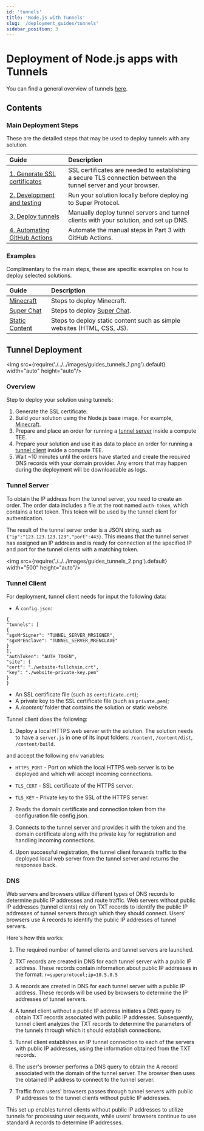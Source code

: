 ```yaml
---
id: 'tunnels'
title: 'Node.js with Tunnels'
slug: '/deployment_guides/tunnels'
sidebar_position: 3
---
```


# Deployment of Node.js apps with Tunnels

You can find a general overview of tunnels [here](/developers/fundamentals/tunnels).

## Contents

### Main Deployment Steps

These are the detailed steps that may be used to deploy tunnels with any solution.

| **Guide**                                                                       | **Description**                                                                                                 | 
|:--------------------------------------------------------------------------------|:----------------------------------------------------------------------------------------------------------------|
| [1. Generate SSL certificates](/developers/deployment_guides/tunnels/preparing) | SSL certificates are needed to establishing a secure TLS connection between the tunnel server and your browser. | 
| [2. Development and testing](/developers/deployment_guides/tunnels/develop)     | Run your solution locally before deploying to Super Protocol.                                                   | 
| [3. Deploy tunnels](/developers/deployment_guides/tunnels/manual_run)           | Manually deploy tunnel servers and tunnel clients with your solution, and set up DNS.                           | 
| [4. Automating GitHub Actions](/developers/deployment_guides/tunnels/repo)      | Automate the manual steps in Part 3 with GitHub Actions.                                                        | 

### Examples

Complimentary to the main steps, these are specific examples on how to deploy selected solutions.

| **Guide**                                                              | **Description**                                                         | 
|:-----------------------------------------------------------------------|:-------|
| [Minecraft](/developers/deployment_guides/tunnels/minecraft)           | Steps to deploy Minecraft.                                              | 
| [Super Chat](/developers/deployment_guides/tunnels/superchat)          | Steps to deploy [Super Chat](/developers/offers/superchat).             | 
| [Static Content](/developers/deployment_guides/tunnels/static_content) | Steps to deploy static content such as simple websites (HTML, CSS, JS). | 

## Tunnel Deployment

<img src={require('./../../images/guides_tunnels_1.png').default} width="auto" height="auto"/>

### Overview

Step to deploy your solution using tunnels:

1. Generate the SSL certificate.
2. Build your solution using the Node.js base image. For example, [Minecraft](/developers/deployment_guides/tunnels/minecraft).
3. Prepare and place an order for running a [tunnel server](/developers/deployment_guides/tunnels/manual_run#prepare-and-deploy-tunnel-server) inside a compute TEE.
4.  Prepare your solution and use it as data to place an order for running a [tunnel client](/developers/deployment_guides/tunnels/manual_run#prepare-and-deploy-tunnel-client) inside a compute TEE.
5. Wait ~10 minutes until the orders have started and create the required DNS records with your domain provider. Any errors that may happen during the deployment will be downloadable as logs.

### Tunnel Server

To obtain the IP address from the tunnel server, you need to create an order. The order data includes a file at the root named `auth-token`, which contains a text token. This token will be used by the tunnel client for authentication.

The result of the tunnel server order is a JSON string, such as `{"ip":"123.123.123.123","port":443}`. This means that the tunnel server has assigned an IP address and is ready for connection at the specified IP and port for the tunnel clients with a matching token.

<img src={require('./../../images/guides_tunnels_2.png').default} width="500" height="auto"/>

### Tunnel Client

For deployment, tunnel client needs for input the following data:

* A `config.json`:
```
{
"tunnels": [
{
"sgxMrSigner": "TUNNEL_SERVER_MRSIGNER",
"sgxMrEnclave": "TUNNEL_SERVER_MRENCLAVE"
}
],
"authToken": "AUTH_TOKEN",
"site": {
"cert": "./website-fullchain.crt",
"key": "./website-private-key.pem"
}
}
```
* An SSL certificate file (such as `certificate.crt`);
* A private key to the SSL certificate file (such as `private.pem`);
* A */content/* folder that contains the solution or static website.

Tunnel client does the following:

1. Deploy a local HTTPS web server with the solution. The solution needs to have a `server.js` in one of its input folders: `/content`, `/content/dist`, `/content/build`.

and accept the following env variables:

* `HTTPS_PORT` - Port on which the local HTTPS web server is to be deployed and which will accept incoming connections.

* `TLS_CERT` - SSL certificate of the HTTPS server.

* `TLS_KEY` - Private key to the SSL of the HTTPS server.

2. Reads the domain certificate and connection token from the configuration file config.json.

3. Connects to the tunnel server and provides it with the token and the domain certificate along with the private key for registration and handling incoming connections.

4. Upon successful registration, the tunnel client forwards traffic to the deployed local web server from the tunnel server and returns the responses back.


### DNS

Web servers and browsers utilize different types of DNS records to determine public IP addresses and route traffic. Web servers without public IP addresses (tunnel clients) rely on TXT records to identify the public IP addresses of tunnel servers through which they should connect. Users' browsers use A records to identify the public IP addresses of tunnel servers.

Here's how this works:

1. The required number of tunnel clients and tunnel servers are launched.

2. TXT records are created in DNS for each tunnel server with a public IP address. These records contain information about public IP addresses in the format: `r=superprotocol;ip=10.5.0.5`

3. A records are created in DNS for each tunnel server with a public IP address. These records will be used by browsers to determine the IP addresses of tunnel servers.

4. A tunnel client without a public IP address initiates a DNS query to obtain TXT records associated with public IP addresses. Subsequently, tunnel client analyzes the TXT records to determine the parameters of the tunnels through which it should establish connections.

5. Tunnel client establishes an IP tunnel connection to each of the servers with public IP addresses, using the information obtained from the TXT records.

6. The user's browser performs a DNS query to obtain the A record associated with the domain of the tunnel server. The browser then uses the obtained IP address to connect to the tunnel server.

7. Traffic from users' browsers passes through tunnel servers with public IP addresses to the tunnel clients without public IP addresses.

This set up enables tunnel clients without public IP addresses to utilize tunnels for processing user requests, while users' browsers continue to use standard A records to determine IP addresses.

